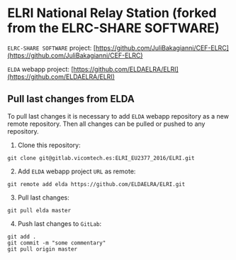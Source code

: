 # ELRI National Relay Station (forked from the ELRC-SHARE SOFTWARE)

`ELRC-SHARE SOFTWARE` project: [https://github.com/JuliBakagianni/CEF-ELRC](https://github.com/JuliBakagianni/CEF-ELRC)

`ELDA` webapp project: [https://github.com/ELDAELRA/ELRI](https://github.com/ELDAELRA/ELRI)


## Pull last changes from ELDA

To pull last changes it is necessary to add `ELDA` webapp repository as a new remote repository. Then all changes can be pulled or pushed to any repository.

1. Clone this repository:
```
git clone git@gitlab.vicomtech.es:ELRI_EU2377_2016/ELRI.git
```

2. Add `ELDA` webapp project `URL` as remote:
```
git remote add elda https://github.com/ELDAELRA/ELRI.git
```

3. Pull last changes:
```
git pull elda master
```

4. Push last changes to `GitLab`:
```
git add .
git commit -m "some commentary"
git pull origin master
```
